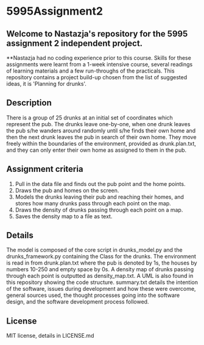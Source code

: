 # 5995Assignment2

## Welcome to Nastazja's repository for the 5995 assignment 2 independent project. 

**Nastazja had no coding experience prior to this course. Skills for these assignments were learnt from a 1-week intensive course, several readings of learning 
materials and a few run-throughs of the practicals. This repository contains a project build-up chosen from the list of suggested ideas, it is 'Planning for drunks'.

## Description

There is a group of 25 drunks at an initial set of coordinates which represent the pub. The drunks leave one-by-one, when one drunk leaves the pub s/he wanders 
around randomly until s/he finds their own home and then the next drunk leaves the pub in search of their own home. They move freely within the boundaries of the 
environment, provided as drunk.plan.txt, and they can only enter their own home as assigned to them in the pub.

## Assignment criteria

1. Pull in the data file and finds out the pub point and the home points.
2. Draws the pub and homes on the screen.
3. Models the drunks leaving their pub and reaching their homes, and stores how many drunks pass through each point on the map.
4. Draws the density of drunks passing through each point on a map.
5. Saves the density map to a file as text.

## Details 

The model is composed of the core script in drunks_model.py and the drunks_framework.py containing the Class for the drunks. The environment is read in from 
drunk.plan.txt where the pub is denoted by 1s, the houses by numbers 10-250 and empty space by 0s. A density map of drunks passing through each point is outputted
as density_map.txt. A UML is also found in this repository showing the code structure. summary.txt details the intention of the software, issues during development
and how these were overcome, general sources used, the thought processes going into the software design, and the software development process followed. 

## License 

MIT license, details in LICENSE.md

